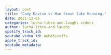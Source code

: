 ```yaml
---
layout: post
title: "Cody Devine vs Man Scout Jake Manning."
date: 2021-12-05
categories: lucha-libre-and-laughs videos
author: lucha-libre-and-laughs
spotify_track_id: 
youtube_video_id: AuM45jvxf3s
apple_track_id: 
youtube_metadata: 
---
```

